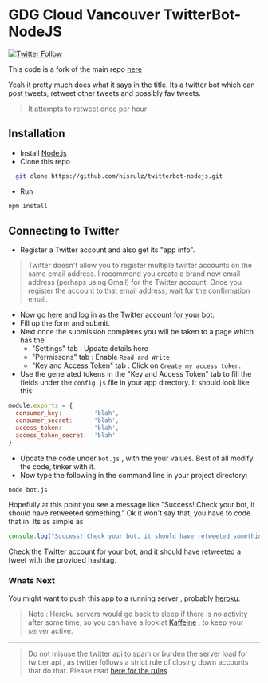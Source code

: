 # GDG Cloud Vancouver TwitterBot-NodeJS

[![Twitter Follow](https://img.shields.io/twitter/follow/gdgndbot.svg?style=social)](https://twitter.com/gdgcvbot)

This code is a fork of the main repo [here](https://github.com/nisrulz/twitterbot-nodejs)

Yeah it pretty much does what it says in the title. Its a twitter bot which can post tweets, retweet other tweets and possibly fav tweets.

> It attempts to retweet once per hour

## Installation

- Install [Node.js](http://nodejs.org/)
- Clone this repo

```bash
  git clone https://github.com/nisrulz/twitterbot-nodejs.git
```

- Run

```bash
npm install
```

## Connecting to Twitter

- Register a Twitter account and also get its "app info".
> Twitter doesn't allow you to register multiple twitter accounts on the same email address. I recommend you create a brand new email address (perhaps using Gmail) for the Twitter account. Once you register the account to that email address, wait for the confirmation email.

- Now go [here](https://dev.twitter.com/apps/new) and log in as the Twitter account for your bot:
- Fill up the form and submit.
- Next once the submission completes you will be taken to a page which has the
  - "Settings" tab : Update details here
  - "Permissons" tab :  Enable `Read and Write`
  - "Key and Access Token" tab : Click on `Create my access token`.
- Use the generated tokens in the "Key and Access Token" tab to fill the fields under the `config.js` file in your app directory. It should look like this:

```javascript
module.exports = {
  consumer_key:         'blah',
  consumer_secret:      'blah',
  access_token:         'blah',
  access_token_secret:  'blah'
}
```

- Update the code under `bot.js` , with the your values. Best of all modify the code, tinker with it.
- Now type the following in the command line in your project directory:

```bash
node bot.js
```

Hopefully at this point you see a message like "Success! Check your bot, it should have retweeted something."
Ok it won't say that, you have to code that in. Its as simple as

```javascript
console.log("Success! Check your bot, it should have retweeted something.");
```

Check the Twitter account for your bot, and it should have retweeted a tweet with the provided hashtag.

### Whats Next

You might want to push this app to a running server , probably [heroku](https://www.heroku.com/).

> Note : Heroku servers would go back to sleep if there is no activity after some time, so you can have a look at [Kaffeine](https://kaffeine.herokuapp.com/) , to keep your server active.

---

> Do not misuse the twitter api to spam or burden the server load for twitter api , as twitter follows a strict rule of closing down accounts that do that. Please read [here for the rules](https://support.twitter.com/articles/18311)
